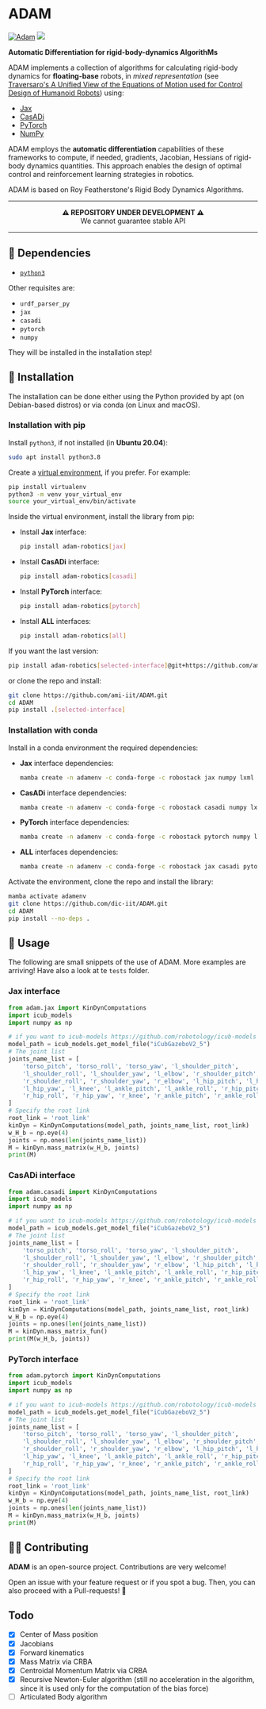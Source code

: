 # ADAM

[![Adam](https://github.com/ami-iit/ADAM/actions/workflows/tests.yml/badge.svg?branch=main)](https://github.com/ami-iit/ADAM/actions/workflows/tests.yml)
[![](https://img.shields.io/badge/license-LGPL-19c2d8.svg)](https://github.com/ami-iit/ADAM/blob/main/LICENSE)

**Automatic Differentiation for rigid-body-dynamics AlgorithMs**

ADAM implements a collection of algorithms for calculating rigid-body dynamics for **floating-base** robots, in _mixed representation_ (see [Traversaro's A Unified View of the Equations of Motion used for Control Design of Humanoid Robots](https://www.researchgate.net/publication/312200239_A_Unified_View_of_the_Equations_of_Motion_used_for_Control_Design_of_Humanoid_Robots)) using:

- [Jax](https://github.com/google/jax)
- [CasADi](https://web.casadi.org/)
- [PyTorch](https://github.com/pytorch/pytorch)
- [NumPy](https://numpy.org/)

ADAM employs the **automatic differentiation** capabilities of these frameworks to compute, if needed, gradients, Jacobian, Hessians of rigid-body dynamics quantities. This approach enables the design of optimal control and reinforcement learning strategies in robotics.

ADAM is based on Roy Featherstone's Rigid Body Dynamics Algorithms.

---

<p align="center">
  <b>⚠️ REPOSITORY UNDER DEVELOPMENT ⚠️</b>
  <br>We cannot guarantee stable API
</p>

---

## 🐍 Dependencies

- [`python3`](https://wiki.python.org/moin/BeginnersGuide)

Other requisites are:

- `urdf_parser_py`
- `jax`
- `casadi`
- `pytorch`
- `numpy`

They will be installed in the installation step!

## 💾 Installation

The installation can be done either using the Python provided by apt (on Debian-based distros) or via conda (on Linux and macOS).

### Installation with pip

Install `python3`, if not installed (in **Ubuntu 20.04**):

```bash
sudo apt install python3.8
```

Create a [virtual environment](https://docs.python.org/3/library/venv.html#venv-def), if you prefer. For example:

```bash
pip install virtualenv
python3 -m venv your_virtual_env
source your_virtual_env/bin/activate
```

Inside the virtual environment, install the library from pip:

- Install **Jax** interface:

  ```bash
  pip install adam-robotics[jax]
  ```

- Install **CasADi** interface:

  ```bash
  pip install adam-robotics[casadi]
  ```

- Install **PyTorch** interface:

  ```bash
  pip install adam-robotics[pytorch]
  ```

- Install **ALL** interfaces:

  ```bash
  pip install adam-robotics[all]
  ```

If you want the last version:

```bash
pip install adam-robotics[selected-interface]@git+https://github.com/ami-iit/ADAM
```

or clone the repo and install:

```bash
git clone https://github.com/ami-iit/ADAM.git
cd ADAM
pip install .[selected-interface]
```

### Installation with conda

Install in a conda environment the required dependencies:

- **Jax** interface dependencies:

  ```bash
  mamba create -n adamenv -c conda-forge -c robostack jax numpy lxml prettytable matplotlib ros-noetic-urdfdom-py
  ```

- **CasADi** interface dependencies:

  ```bash
  mamba create -n adamenv -c conda-forge -c robostack casadi numpy lxml prettytable matplotlib ros-noetic-urdfdom-py
  ```

- **PyTorch** interface dependencies:

  ```bash
  mamba create -n adamenv -c conda-forge -c robostack pytorch numpy lxml prettytable matplotlib ros-noetic-urdfdom-py
  ```

- **ALL** interfaces dependencies:

  ```bash
  mamba create -n adamenv -c conda-forge -c robostack jax casadi pytorch numpy lxml prettytable matplotlib ros-noetic-urdfdom-py
  ```

Activate the environment, clone the repo and install the library:

```bash
mamba activate adamenv
git clone https://github.com/dic-iit/ADAM.git
cd ADAM
pip install --no-deps .
```

## 🚀 Usage

The following are small snippets of the use of ADAM. More examples are arriving!
Have also a look at te `tests` folder.

### Jax interface

```python
from adam.jax import KinDynComputations
import icub_models
import numpy as np

# if you want to icub-models https://github.com/robotology/icub-models to retrieve the urdf
model_path = icub_models.get_model_file("iCubGazeboV2_5")
# The joint list
joints_name_list = [
    'torso_pitch', 'torso_roll', 'torso_yaw', 'l_shoulder_pitch',
    'l_shoulder_roll', 'l_shoulder_yaw', 'l_elbow', 'r_shoulder_pitch',
    'r_shoulder_roll', 'r_shoulder_yaw', 'r_elbow', 'l_hip_pitch', 'l_hip_roll',
    'l_hip_yaw', 'l_knee', 'l_ankle_pitch', 'l_ankle_roll', 'r_hip_pitch',
    'r_hip_roll', 'r_hip_yaw', 'r_knee', 'r_ankle_pitch', 'r_ankle_roll'
]
# Specify the root link
root_link = 'root_link'
kinDyn = KinDynComputations(model_path, joints_name_list, root_link)
w_H_b = np.eye(4)
joints = np.ones(len(joints_name_list))
M = kinDyn.mass_matrix(w_H_b, joints)
print(M)
```

### CasADi interface

```python
from adam.casadi import KinDynComputations
import icub_models
import numpy as np

# if you want to icub-models https://github.com/robotology/icub-models to retrieve the urdf
model_path = icub_models.get_model_file("iCubGazeboV2_5")
# The joint list
joints_name_list = [
    'torso_pitch', 'torso_roll', 'torso_yaw', 'l_shoulder_pitch',
    'l_shoulder_roll', 'l_shoulder_yaw', 'l_elbow', 'r_shoulder_pitch',
    'r_shoulder_roll', 'r_shoulder_yaw', 'r_elbow', 'l_hip_pitch', 'l_hip_roll',
    'l_hip_yaw', 'l_knee', 'l_ankle_pitch', 'l_ankle_roll', 'r_hip_pitch',
    'r_hip_roll', 'r_hip_yaw', 'r_knee', 'r_ankle_pitch', 'r_ankle_roll'
]
# Specify the root link
root_link = 'root_link'
kinDyn = KinDynComputations(model_path, joints_name_list, root_link)
w_H_b = np.eye(4)
joints = np.ones(len(joints_name_list))
M = kinDyn.mass_matrix_fun()
print(M(w_H_b, joints))
```

### PyTorch interface

```python
from adam.pytorch import KinDynComputations
import icub_models
import numpy as np

# if you want to icub-models https://github.com/robotology/icub-models to retrieve the urdf
model_path = icub_models.get_model_file("iCubGazeboV2_5")
# The joint list
joints_name_list = [
    'torso_pitch', 'torso_roll', 'torso_yaw', 'l_shoulder_pitch',
    'l_shoulder_roll', 'l_shoulder_yaw', 'l_elbow', 'r_shoulder_pitch',
    'r_shoulder_roll', 'r_shoulder_yaw', 'r_elbow', 'l_hip_pitch', 'l_hip_roll',
    'l_hip_yaw', 'l_knee', 'l_ankle_pitch', 'l_ankle_roll', 'r_hip_pitch',
    'r_hip_roll', 'r_hip_yaw', 'r_knee', 'r_ankle_pitch', 'r_ankle_roll'
]
# Specify the root link
root_link = 'root_link'
kinDyn = KinDynComputations(model_path, joints_name_list, root_link)
w_H_b = np.eye(4)
joints = np.ones(len(joints_name_list))
M = kinDyn.mass_matrix(w_H_b, joints)
print(M)
```

## 🦸‍♂️ Contributing

**ADAM** is an open-source project. Contributions are very welcome!

Open an issue with your feature request or if you spot a bug. Then, you can also proceed with a Pull-requests! :rocket:

## Todo

- [x] Center of Mass position
- [x] Jacobians
- [x] Forward kinematics
- [x] Mass Matrix via CRBA
- [x] Centroidal Momentum Matrix via CRBA
- [x] Recursive Newton-Euler algorithm (still no acceleration in the algorithm, since it is used only for the computation of the bias force)
- [ ] Articulated Body algorithm
